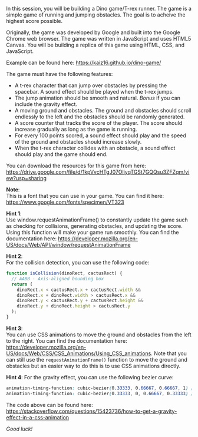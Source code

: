 In this session, you will be building a Dino game/T-rex runner. The game is a simple game of running and jumping obstacles. The goal is to acheive the highest score possible.

Originally, the game was developed by Google and built into the Google Chrome web browser. The game was written in JavaScript and uses HTML5 Canvas. You will be building a replica of this game using HTML, CSS, and JavaScript.

Example can be found here: https://kaiz16.github.io/dino-game/

The game must have the following features:

- A t-rex character that can jump over obstacles by pressing the spacebar. A sound effect should be played when the t-rex jumps.
- The jump animation should be smooth and natural. _Bonus_ if you can include the gravity effect.
- A moving ground and obstacles. The ground and obstacles should scroll endlessly to the left and the obstacles should be randomly generated.
- A score counter that tracks the score of the player. The score should increase gradually as long as the game is running.
- For every 100 points scored, a sound effect should play and the speed of the ground and obstacles should increase slowly.
- When the t-rex character collides with an obstacle, a sound effect should play and the game should end.

You can download the resources for this game from here: https://drive.google.com/file/d/1kpVvcHTgJ07OliyqTGSt7GQQsu3ZFZqm/view?usp=sharing

**Note**:  
This is a font that you can use in your game. You can find it here: https://www.google.com/fonts/specimen/VT323

**Hint 1**:  
Use window.requestAnimationFrame() to constantly update the game such as checking for collisions, generating obstacles, and updating the score. Using this function will make your game run smoothly. You can find the documentation here: https://developer.mozilla.org/en-US/docs/Web/API/window/requestAnimationFrame

**Hint 2**:  
For the collision detection, you can use the following code:

```js
function isCollision(dinoRect, cactusRect) {
  // AABB - Axis-aligned bounding box
  return (
    dinoRect.x < cactusRect.x + cactusRect.width &&
    dinoRect.x + dinoRect.width > cactusRect.x &&
    dinoRect.y < cactusRect.y + cactusRect.height &&
    dinoRect.y + dinoRect.height > cactusRect.y
  );
}
```

**Hint 3**:  
You can use CSS animations to move the ground and obstacles from the left to the right. You can find the documentation here: https://developer.mozilla.org/en-US/docs/Web/CSS/CSS_Animations/Using_CSS_animations. Note that you can still use the `requestAnimationFrame()` function to move the ground and obstacles but an easier way to do this is to use CSS animations directly.

**Hint 4**:
For the gravity effect, you can use the following bezier curve:

```css
animation-timing-function: cubic-bezier(0.33333, 0.66667, 0.66667, 1) /* Before jump */
animation-timing-function: cubic-bezier(0.33333, 0, 0.66667, 0.33333) /* While jumping */
```

The code above can be found here: https://stackoverflow.com/questions/15423736/how-to-get-a-gravity-effect-in-a-css-animation

_Good luck!_
